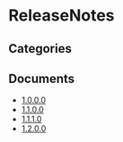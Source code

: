 # ReleaseNotes

## Categories


## Documents
- [1.0.0.0](1.0.0.0.md)
- [1.1.0.0](1.1.0.0.md)
- [1.1.1.0](1.1.1.0.md)
- [1.2.0.0](1.2.0.0.md)